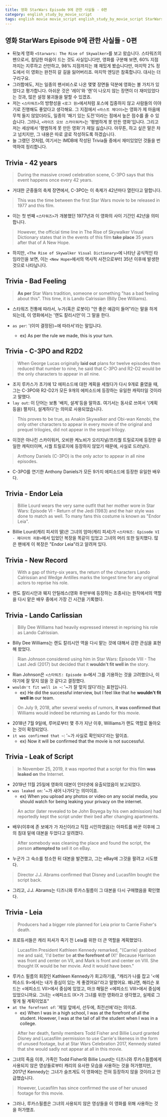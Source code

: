 ```yaml
---
title: 영화 StarWars Episode 9에 관한 사실들 - 0편
category: english_study_by_movie_script
tags: english movie movie_script english_study_by_movie_script StarWars
---
```


## 영화 StarWars Episode 9에 관한 사실들 - 0편

- 뒤늦게 영화 `<Starwars: The Rise of Skywalker>`를 보고 왔습니다. 스타워즈의 팬으로서, 참담한 마음이 드는 것도 사실입니다만, 영화를 구분해 보면, 60% 지점까지는 지루하고 산만하고, 98% 지점까지는 꽤 재밌게 봤습니다만, 마지막 2% 정도에서 이 영화는 완전히 갈 길을 잃어버리죠. 마지막 엔딩은 참혹합니다. 대사는 더 구리구요. 
- 그러함에도, 저는 일종의 팬서비스로 나온 몇몇 장면들 덕분에 영화는 볼 가치가 있었다고 평가합니다. 아쉬운 것은 '레이'와 '렌'이 나오지 않는 장면이 더 재미있었다는 것과, 많은 설정 붕괴들을 말할 수 있겠죠. 
- 저는 `<스타워즈>`의 방향성을 `<로그 원>`에서처럼 포스에 집중하지 않고 사람들의 이야기로 진행해도 좋았다고 생각해요. 그 지점에서 `<라스트 제다이>`는 영화가 제 마음에 무척 들지 않았더라도, 일종의 '패기 있는 도전'이라는 점에서 높은 점수를 줄 수 있습니다. 그러나, `<라이즈 오브 스카이워커>`는 '평범하게 못 만든 영화'입니다. 그리고 저는 세상에서 '평범하게 못 만든 영화'가 제일 싫습니다. 아무튼, 하고 싶은 말은 차고 넘치지만, 그 내용은 따로 글로 작성하도록 하겠습니다. 
- 늘 그랬던 것처럼, 여기서는 IMDB에 작성된 Trivia들 중에서 재미있었던 것들을 번역하여 정리합니다. 

## Trivia - 42 years

> During the massive crowd celebration scene, C-3PO says that this event happens once every 42 years. 

- 거대한 군중들의 축제 장면에서, C-3PO는 이 축제가 42년마다 열린다고 말합니다.

> This was the time between the first Star Wars movie to be released in 1977 and this film. 

- 이는 첫 번째 `<스타워즈>`가 개봉했던 1977년과 이 영화의 사이 기간인 42년을 의미합니다. 

> However, the official time line in The Rise of Skywalker Visual Dictionary states that in the events of this film **take place** 35 years after that of A New Hope.

- 하지만, `<The Rise of Skywalker Visual Dictionary>`에 나타난 공식적인 타임라인을 보면, 이는 `<New Hope>`에서의 역사적 사전으로부터 35년 이후에 발생한 것으로 나타납니다.

## Trivia - Bad Feeling

> **As per** Star Wars tradition, someone or something "has a bad feeling about this". This time, it is Lando Calrissian (Billy Dee Williams).

- 스타워즈 전통에 따라서, 누가(혹은 로봇이) "안 좋은 예감이 들어"라는 말을 하게 되는데, 이 영화에서는 '랜도 칼리시안'이 그 말을 한다.

- `as per`: '(이미 결정된)~에 따라서'라는 말입니다. 
  - ex) As per the rule we made, this is your turn. 

## Trivia - C-3PO and R2D2

> When George Lucas originally **laid out** plans for twelve episodes then reduced that number to nine, he said that C-3PO and R2-D2 would be the only characters to appear in all nine. 

- 조지 루카스가 초기에 12 에피소드에 대한 계획을 세웠다가 다시 9개로 줄였을 때, 그는 C-3PO와 R2-D2가 모든 9개의 에피소드에 등장하는 유일한 캐릭터일 것이라고 말했다.
- `lay out`: 이 단어는 보통 '배치, 설계'등을 말하죠. 여기서는 동사로 쓰여서 '(계획 등을) 펼치다, 설계하다'는 의미로 사용되었습니다.

> This proves to be true, as Anakin Skywalker and Obi-wan Kenobi, the only other characters to appear in every movie of the original and prequel trilogies, did not appear in the sequel trilogy. 

- 이것은 아나킨 스카이워커, 오비완 케노비가 오리지널/프리퀄 트릴로지에 등장한 유일한 캐릭터이며, 시퀄 트릴로지에 등장하지 않았기 때문에, 사실로 드러났다.

> Anthony Daniels (C-3PO) is the only actor to appear in all nine episodes.

- C-3PO를 연기한 Anthony Daniels가 모든 9가지 에피소드에 등장한 유일한 배우다. 

## Trivia - Endor Leia

> Billie Lourd wears the very same outfit that her mother wore in Star Wars: Episode VI - Return of the Jedi (1983) and the hair style was done to match as well. To many fans this costume is known as "Endor Leia".

- Billie Lourd(캐리 피셔의 딸)은 그녀의 엄마(캐리 피셔)가 `<스타워즈: Episode VI - 제다이의 귀환>`에서 입었던 복장을 똑같이 입었고 그녀의 머리 또한 일치했다. 많은 팬에게 이 복장은 "Endor Leia"라고 알려져 있다.

## Trivia - New Record 

> With a gap of thirty-six years, the return of the characters Lando Calrissian and Wedge Antilles marks the longest time for any original actors to reprise his role.

- 랜도 칼리시안과 웨지 안틸레스(영화 후반부에 등장하는 조종사)는 원작에서의 역할을 다시 맡은 배우 중에서 가장 긴 시간을 기록했다.

## Trivia - Lando Carlissian

> Billy Dee Williams had heavily expressed interest in reprising his role as Lando Calrissian. 

- Billy Dee Williams는 랜도 칼리시안 역을 다시 맡는 것에 대해서 강한 관심을 표현해 왔었다. 

> Rian Johnson considered using him in Star Wars: Episode VIII - The Last Jedi (2017) but decided that it **wouldn't fit well in** the story. 

- Rian Johnson은 `<스타워즈: Episode 8>`에서 그를 기용하는 것을 고려했으나, 이야기에 잘 맞지 않을 것 같다고 결정했다. 
- `wouldn't fit well in ~`: '~가 잘 맞지 않다'라는 표현입니다. 
  - ex) He did the successful interview, but I feel like that he **wouldn't fit well in** our team. 

> On July 9, 2018, after several weeks of rumors, **it was confirmed that** Williams would indeed be returning as Lando for this movie.

- 2018년 7월 9일에, 루머로부터 몇 주가 지난 이후, Williams가 랜도 역할로 돌아오는 것이 확정되었다.
- `it was confirmed that ~`: '~가 사실로 확인되다'라는 말이죠.
  - ex) Now it will be confirmed that the movie is not successful.

## Trivia - Leak of Script

> In November 25, 2019, it was reported that a script for this film **was leaked on** the Internet. 

- 2019년 11월 25일에 영화의 대본이 인터넷에 유출되었음이 보고되었다.
- `was leaked on`: '~가 새어 나가다'는 의미이죠. 
  - ex) When you upload any photos or video on any social media, you should watch for being leaking your privacy on the internet. 

> An actor (later revealed to be John Boyega by his own admission) had reportedly kept the script under their bed after changing apartments. 

- 배우(이후에 존 보예가 가 자신이라고 직접 시인하였음)는 아파트를 바꾼 이후에 그의 침대 밑에 대본을 두었다고 알려졌다. 

> After somebody was cleaning the place and found the script, the person **attempted to** sell it on eBay. 

- 누군가 그 숙소를 청소한 뒤 대본을 발견했고, 그는 eBay에 그것을 팔려고 시도했다.

> Director J.J. Abrams confirmed that Disney and Lucasfilm bought the script back.

- 그리고, J.J. Abrams는 디즈니와 루카스필름이 그 대본을 다시 구매했음을 확인했다.

## Trivia - Leia

> Producers had a bigger role planned for Leia prior to Carrie Fisher's death. 

- 프로듀서들은 캐리 피셔가 죽기 전 Leia를 위한 더 큰 역할을 계획했었다. 

> Lucasfilm President Kathleen Kennedy remarked, "(Carrie) grabbed me and said, 'I'd better be **at the forefront of** IX!' Because Harrison was front and center on VII, and Mark is front and center on VIII. She thought IX would be her movie. And it would have been." 

- 루카스 필름의 회장인 Kathleen Kennedy가 회고하기를, "캐리가 나를 잡고 '<에피소드 9>에서는 내가 중심이 있는 게 좋겠어요!'라고 말했어요. 왜냐면, 해리슨 포드는 <에피소드 VII>에서 중심에 있었고, 마크 해밀은 <에피소드 VIII>에서 중심에 있었으니까요. 그녀는 <에피소드 IX>가 그녀를 위한 영화라고 생각했고, 실제로 그렇게 될 계획이었죠"
- `at the forefront of`: '제일 앞에서, 선두에, 최전선에'라는 의미죠. 
  - ex) When I was in a high school, I was at the forefront of all the student. However, I was at the tail of all the student when I was in a college.

> After her death, family members Todd Fisher and Billie Lourd granted Disney and Lucasfilm permission to use Carrie's likeness in the form of unused footage, but at Star Wars Celebration 2017, Kennedy stated that she would sadly not appear at all in this movie. 

- 그녀의 죽음 이후, 가족인 Todd Fisher와 Billie Lourd는 디즈니와 루카스필름에게 사용되지 않은 영상들로부터 캐리의 유사한 모습을 사용하는 것을 허가했지만, 2017년 Kennedy는 그녀가 슬프게도 이 영화에는 전혀 등장하지 않을 것이라고 언급했습니다.

> However, Lucasfilm has since confirmed the use of her unused footage for this movie.

- 그러나, 루카스필름은 그녀의 사용되지 않은 영상들을 이 영화를 위해 사용하는 것을 허가했죠. 
